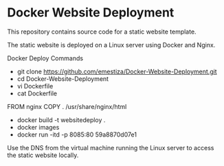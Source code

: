 # Docker Website Deployment
This repository contains source code for a static website template.

The static website is deployed on a Linux server using Docker and Nginx.

Docker Deploy Commands
* git clone https://github.com/emestiza/Docker-Website-Deployment.git
* cd Docker-Website-Deployment
* vi Dockerfile
* cat Dockerfile

FROM nginx
COPY . /usr/share/nginx/html

* docker build -t websitedeploy .
* docker images
* docker run -itd -p 8085:80 59a8870d07e1

Use the DNS from the virtual machine running the Linux server to access the static website locally.
